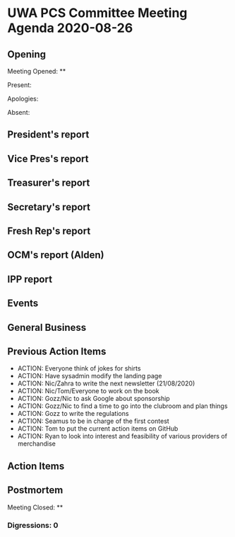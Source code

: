 # UWA PCS Committee Meeting Agenda 2020-08-26

## Opening

Meeting Opened: **

Present:

Apologies:

Absent:

## President's report

## Vice Pres's report

## Treasurer's report

## Secretary's report

## Fresh Rep's report

## OCM's report (Alden)

## IPP report

## Events

## General Business

## Previous Action Items

- ACTION: Everyone think of jokes for shirts
- ACTION: Have sysadmin modify the landing page
- ACTION: Nic/Zahra to write the next newsletter (21/08/2020)
- ACTION: Nic/Tom/Everyone to work on the book
- ACTION: Gozz/Nic to ask Google about sponsorship
- ACTION: Gozz/Nic to find a time to go into the clubroom and plan things
- ACTION: Gozz to write the regulations
- ACTION: Seamus to be in charge of the first contest
- ACTION: Tom to put the current action items on GitHub
- ACTION: Ryan to look into interest and feasibility of various providers of merchandise

## Action Items

## Postmortem

Meeting Closed: **

### Digressions: 0
